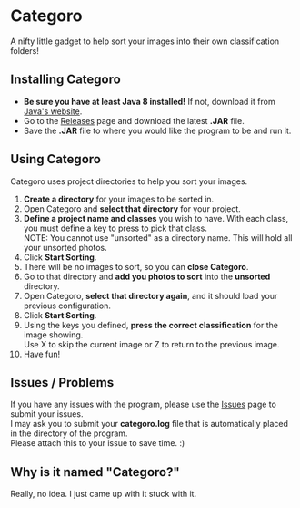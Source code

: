 # Categoro
A nifty little gadget to help sort your images into their own classification folders!

## Installing Categoro
* **Be sure you have at least Java 8 installed!** If not, download it from [Java's website](https://www.java.com/download/).
* Go to the [Releases](http://github.com/Techzune/Categoro/releases/latest) page and download the latest **.JAR** file.
* Save the **.JAR** file to where you would like the program to be and run it.

## Using Categoro
Categoro uses project directories to help you sort your images.
1. **Create a directory** for your images to be sorted in.
2. Open Categoro and **select that directory** for your project.
3. **Define a project name and classes** you wish to have. With each class, you must define a key to press to pick that class.  
   NOTE: You cannot use "unsorted" as a directory name. This will hold all your unsorted photos.
4. Click **Start Sorting**.
5. There will be no images to sort, so you can **close Categoro**.
6. Go to that directory and **add you photos to sort** into the **unsorted** directory.
7. Open Categoro, **select that directory again**, and it should load your previous configuration.
8. Click **Start Sorting**.
9. Using the keys you defined, **press the correct classification** for the image showing.  
   Use X to skip the current image or Z to return to the previous image.
10. Have fun!

## Issues / Problems
If you have any issues with the program, please use the [Issues](http://github.com/Techzune/Categoro/issues) page to submit your issues.  
I may ask you to submit your **categoro.log** file that is automatically placed in the directory of the program.  
Please attach this to your issue to save time. :)

## Why is it named "Categoro?"
Really, no idea. I just came up with it stuck with it.
